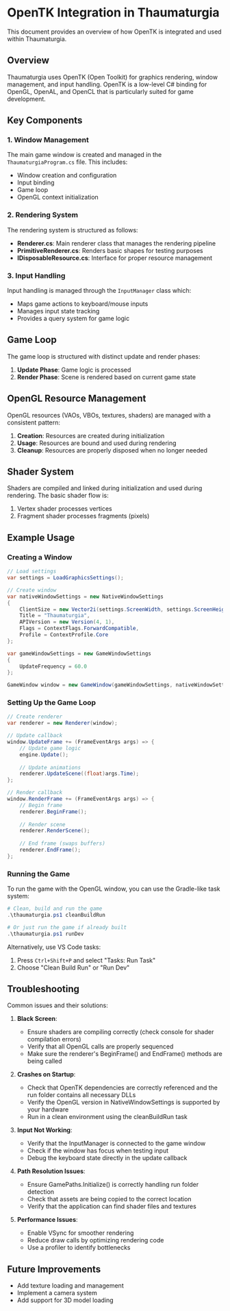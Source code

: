 # OpenTK Integration in Thaumaturgia

This document provides an overview of how OpenTK is integrated and used within Thaumaturgia.

## Overview

Thaumaturgia uses OpenTK (Open Toolkit) for graphics rendering, window management, and input handling. OpenTK is a low-level C# binding for OpenGL, OpenAL, and OpenCL that is particularly suited for game development.

## Key Components

### 1. Window Management

The main game window is created and managed in the `ThaumaturgiaProgram.cs` file. This includes:

- Window creation and configuration
- Input binding
- Game loop
- OpenGL context initialization

### 2. Rendering System

The rendering system is structured as follows:

- **Renderer.cs**: Main renderer class that manages the rendering pipeline
- **PrimitiveRenderer.cs**: Renders basic shapes for testing purposes
- **IDisposableResource.cs**: Interface for proper resource management

### 3. Input Handling

Input handling is managed through the `InputManager` class which:

- Maps game actions to keyboard/mouse inputs
- Manages input state tracking
- Provides a query system for game logic

## Game Loop

The game loop is structured with distinct update and render phases:

1. **Update Phase**: Game logic is processed
2. **Render Phase**: Scene is rendered based on current game state

## OpenGL Resource Management

OpenGL resources (VAOs, VBOs, textures, shaders) are managed with a consistent pattern:

1. **Creation**: Resources are created during initialization
2. **Usage**: Resources are bound and used during rendering
3. **Cleanup**: Resources are properly disposed when no longer needed

## Shader System

Shaders are compiled and linked during initialization and used during rendering. The basic shader flow is:

1. Vertex shader processes vertices
2. Fragment shader processes fragments (pixels)

## Example Usage

### Creating a Window

```csharp
// Load settings
var settings = LoadGraphicsSettings();

// Create window
var nativeWindowSettings = new NativeWindowSettings
{
    ClientSize = new Vector2i(settings.ScreenWidth, settings.ScreenHeight),
    Title = "Thaumaturgia",
    APIVersion = new Version(4, 1),
    Flags = ContextFlags.ForwardCompatible,
    Profile = ContextProfile.Core
};

var gameWindowSettings = new GameWindowSettings
{
    UpdateFrequency = 60.0
};

GameWindow window = new GameWindow(gameWindowSettings, nativeWindowSettings);
```

### Setting Up the Game Loop

```csharp
// Create renderer
var renderer = new Renderer(window);

// Update callback
window.UpdateFrame += (FrameEventArgs args) => {
    // Update game logic
    engine.Update();
    
    // Update animations
    renderer.UpdateScene((float)args.Time);
};

// Render callback
window.RenderFrame += (FrameEventArgs args) => {
    // Begin frame
    renderer.BeginFrame();
    
    // Render scene
    renderer.RenderScene();
    
    // End frame (swaps buffers)
    renderer.EndFrame();
};
```

### Running the Game

To run the game with the OpenGL window, you can use the Gradle-like task system:

```powershell
# Clean, build and run the game
.\thaumaturgia.ps1 cleanBuildRun

# Or just run the game if already built
.\thaumaturgia.ps1 runDev
```

Alternatively, use VS Code tasks:
1. Press `Ctrl+Shift+P` and select "Tasks: Run Task"
2. Choose "Clean Build Run" or "Run Dev"

## Troubleshooting

Common issues and their solutions:

1. **Black Screen**: 
   - Ensure shaders are compiling correctly (check console for shader compilation errors)
   - Verify that all OpenGL calls are properly sequenced
   - Make sure the renderer's BeginFrame() and EndFrame() methods are being called

2. **Crashes on Startup**: 
   - Check that OpenTK dependencies are correctly referenced and the run folder contains all necessary DLLs
   - Verify the OpenGL version in NativeWindowSettings is supported by your hardware
   - Run in a clean environment using the cleanBuildRun task

3. **Input Not Working**: 
   - Verify that the InputManager is connected to the game window
   - Check if the window has focus when testing input
   - Debug the keyboard state directly in the update callback

4. **Path Resolution Issues**:
   - Ensure GamePaths.Initialize() is correctly handling run folder detection
   - Check that assets are being copied to the correct location
   - Verify that the application can find shader files and textures

5. **Performance Issues**:
   - Enable VSync for smoother rendering
   - Reduce draw calls by optimizing rendering code
   - Use a profiler to identify bottlenecks

## Future Improvements

- Add texture loading and management
- Implement a camera system
- Add support for 3D model loading
